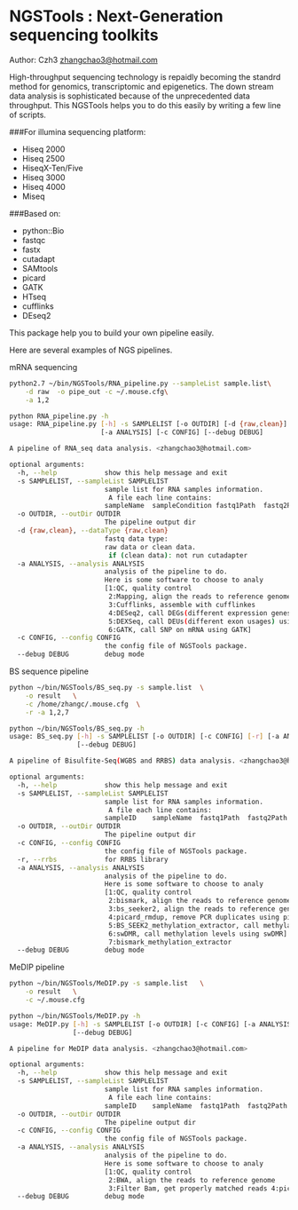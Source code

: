 #  NGSTools : Next-Generation sequencing toolkits

Author: Czh3 <zhangchao3@hotmail.com>

  High-throughput sequencing technology is repaidly becoming the standrd method for genomics, transcriptomic and epigenetics. The down stream data analysis is sophisticated because of the unprecedented data throughput. This NGSTools helps you to do this easily by writing a few line of scripts.

###For illumina sequencing platform:
* Hiseq 2000
* Hiseq 2500
* HiseqX-Ten/Five
* Hiseq 3000
* Hiseq 4000
* Miseq

###Based on:
* python::Bio
* fastqc
* fastx
* cutadapt
* SAMtools
* picard
* GATK
* HTseq
* cufflinks
* DEseq2


This package help you to build your own pipeline easily.

Here are several examples of NGS pipelines.

mRNA sequencing
```bash
python2.7 ~/bin/NGSTools/RNA_pipeline.py --sampleList sample.list\
	-d raw  -o pipe_out -c ~/.mouse.cfg\
	-a 1,2
```

```bash
python RNA_pipeline.py -h
usage: RNA_pipeline.py [-h] -s SAMPLELIST [-o OUTDIR] [-d {raw,clean}]
                       [-a ANALYSIS] [-c CONFIG] [--debug DEBUG]

A pipeline of RNA_seq data analysis. <zhangchao3@hotmail.com>

optional arguments:
  -h, --help            show this help message and exit
  -s SAMPLELIST, --sampleList SAMPLELIST
                        sample list for RNA samples information.
                         A file each line contains:
                        sampleName	sampleCondition	fastq1Path	fastq2Path
  -o OUTDIR, --outDir OUTDIR
                        The pipeline output dir
  -d {raw,clean}, --dataType {raw,clean}
                        fastq data type:
                        raw data or clean data.
                         if (clean data): not run cutadapter
  -a ANALYSIS, --analysis ANALYSIS
                        analysis of the pipeline to do.
                        Here is some software to choose to analy
                        [1:QC, quality control
                         2:Mapping, align the reads to reference genome
                         3:Cufflinks, assemble with cufflinkes 
						 4:DESeq2, call DEGs(different expression genes) using DESeq2 package
                         5:DEXSeq, call DEUs(different exon usages) using DEXSeq package
                         6:GATK, call SNP on mRNA using GATK]
  -c CONFIG, --config CONFIG
                        the config file of NGSTools package.
  --debug DEBUG         debug mode
```

BS sequence pipeline
```bash
python ~/bin/NGSTools/BS_seq.py -s sample.list 	\
	-o result 	\
	-c /home/zhangc/.mouse.cfg 	\
	-r -a 1,2,7
```

```bash
python ~/bin/NGSTools/BS_seq.py -h
usage: BS_seq.py [-h] -s SAMPLELIST [-o OUTDIR] [-c CONFIG] [-r] [-a ANALYSIS]
                 [--debug DEBUG]

A pipeline of Bisulfite-Seq(WGBS and RRBS) data analysis. <zhangchao3@hotmail.com>

optional arguments:
  -h, --help            show this help message and exit
  -s SAMPLELIST, --sampleList SAMPLELIST
                        sample list for RNA samples information.
                         A file each line contains:
                        sampleID	sampleName	fastq1Path	fastq2Path
  -o OUTDIR, --outDir OUTDIR
                        The pipeline output dir
  -c CONFIG, --config CONFIG
                        the config file of NGSTools package.
  -r, --rrbs            for RRBS library
  -a ANALYSIS, --analysis ANALYSIS
                        analysis of the pipeline to do.
                        Here is some software to choose to analy
                        [1:QC, quality control
                         2:bismark, align the reads to reference genome
                         3:bs_seeker2, align the reads to reference genome
                         4:picard_rmdup, remove PCR duplicates using picard
                         5:BS_SEEK2_methylation_extractor, call methylation levels using the tools in bismark
                         6:swDMR, call methylation levels using swDMR]
                         7:bismark_methylation_extractor
  --debug DEBUG         debug mode
```

MeDIP pipeline
```bash
python ~/bin/NGSTools/MeDIP.py -s sample.list	\
	-o result	\
	-c ~/.mouse.cfg
```

```bash
python ~/bin/NGSTools/MeDIP.py -h
usage: MeDIP.py [-h] -s SAMPLELIST [-o OUTDIR] [-c CONFIG] [-a ANALYSIS]
                [--debug DEBUG]

A pipeline for MeDIP data analysis. <zhangchao3@hotmail.com>

optional arguments:
  -h, --help            show this help message and exit
  -s SAMPLELIST, --sampleList SAMPLELIST
                        sample list for RNA samples information.
                         A file each line contains:
                        sampleID	sampleName	fastq1Path	fastq2Path
  -o OUTDIR, --outDir OUTDIR
                        The pipeline output dir
  -c CONFIG, --config CONFIG
                        the config file of NGSTools package.
  -a ANALYSIS, --analysis ANALYSIS
                        analysis of the pipeline to do.
                        Here is some software to choose to analy
                        [1:QC, quality control
                         2:BWA, align the reads to reference genome
                         3:Filter Bam, get properly matched reads 4:picard_rmdup, remove PCR duplicates using picard
  --debug DEBUG         debug mode
```
